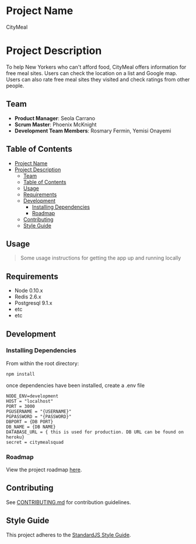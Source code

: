 # Project Name
CityMeal

# Project Description
To help New Yorkers who can't afford food, CityMeal offers information for free meal sites. Users can check the location on a list and Google map. Users can also rate free meal sites they visited and check ratings from other people. 

## Team

  - __Product Manager__: Seola Carrano
  - __Scrum Master__: Phoenix McKnight
  - __Development Team Members__: Rosmary Fermin, Yemisi Onayemi

## Table of Contents

- [Project Name](#project-name)
- [Project Description](#project-description)
  - [Team](#team)
  - [Table of Contents](#table-of-contents)
  - [Usage](#usage)
  - [Requirements](#requirements)
  - [Development](#development)
    - [Installing Dependencies](#installing-dependencies)
    - [Roadmap](#roadmap)
  - [Contributing](#contributing)
  - [Style Guide](#style-guide)

## Usage

> Some usage instructions for getting the app up and running locally

## Requirements

- Node 0.10.x
- Redis 2.6.x
- Postgresql 9.1.x
- etc
- etc

## Development

### Installing Dependencies

From within the root directory:

```sh
npm install
```
once dependencies have been installed, create a .env file
```
NODE_ENV=development
HOST = "localhost"
PORT = 3000
PGUSERNAME = "{USERNAME}"
PGPASSWORD = "{PASSWORD}"
DBPORT = {DB PORT}
DB_NAME = {DB NAME}
DATABASE_URL = { this is used for production. DB URL can be found on heroku}
secret = citymealsquad
```

### Roadmap

View the project roadmap [here]('https://github.com/CityMeal/CityMeal/projects/2').


## Contributing

See [CONTRIBUTING.md](CONTRIBUTING.md) for contribution guidelines.


## Style Guide

This project adheres to the [StandardJS Style Guide](https://github.com/standard/standard).
